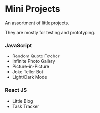 # Mini Projects

An assortment of little projects.

They are mostly for testing and prototyping.

### JavaScript

* Random Quote Fetcher
* Infinite Photo Gallery
* Picture-in-Picture
* Joke Teller Bot
* Light/Dark Mode

### React JS

* Little Blog
* Task Tracker

